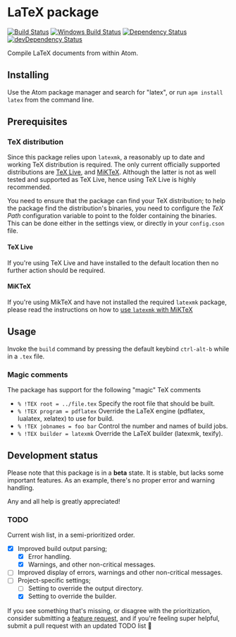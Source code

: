 # LaTeX package
[![Build Status](https://travis-ci.org/thomasjo/atom-latex.svg?branch=master)](https://travis-ci.org/thomasjo/atom-latex)
[![Windows Build Status](https://ci.appveyor.com/api/projects/status/oc2v06stfwgd3bkn/branch/master?svg=true)](https://ci.appveyor.com/project/thomasjo/atom-latex/branch/master)
[![Dependency Status](https://david-dm.org/thomasjo/atom-latex.svg)](https://david-dm.org/thomasjo/atom-latex)
[![devDependency Status](https://david-dm.org/thomasjo/atom-latex/dev-status.svg)](https://david-dm.org/thomasjo/atom-latex?type=dev)

Compile LaTeX documents from within Atom.

## Installing
Use the Atom package manager and search for "latex", or run `apm install latex`
from the command line.

## Prerequisites
### TeX distribution
Since this package relies upon `latexmk`, a reasonably up to date and working
TeX distribution is required. The only current officially supported
distributions are [TeX Live](https://www.tug.org/texlive/), and
[MiKTeX](http://miktex.org/). Although the latter is not as well tested and
supported as TeX Live, hence using TeX Live is highly recommended.

You need to ensure that the package can find your TeX distribution; to help the
package find the distribution's binaries, you need to configure the *TeX Path*
configuration variable to point to the folder containing the binaries. This can
be done either in the settings view, or directly in your `config.cson` file.

#### TeX Live
If you're using TeX Live and have installed to the default location then no
further action should be required.

#### MiKTeX
If you're using MikTeX and have not installed the required `latexmk` package,
please read the instructions on how to [use `latexmk` with MiKTeX](https://github.com/thomasjo/atom-latex/wiki/Using-latexmk-with-MiKTeX)

## Usage
Invoke the `build` command by pressing the default keybind `ctrl-alt-b` while in
a `.tex` file.

### Magic comments
The package has support for the following "magic" TeX comments
- `% !TEX root = ../file.tex` Specify the root file that should be built.
- `% !TEX program = pdflatex` Override the LaTeX engine (pdflatex, lualatex,
  xelatex) to use for build.
- `% !TEX jobnames = foo bar` Control the number and names of build jobs.
- `% !TEX builder = latexmk` Override the LaTeX builder (latexmk, texify).

## Development status
Please note that this package is in a **beta** state. It is stable, but lacks
some important features. As an example, there's no proper error and warning
handling.

Any and all help is greatly appreciated!

### TODO
Current wish list, in a semi-prioritized order.

- [X] Improved build output parsing;
  - [X] Error handling.
  - [X] Warnings, and other non-critical messages.
- [ ] Improved display of errors, warnings and other non-critical messages.
- [ ] Project-specific settings;
  - [ ] Setting to override the output directory.
  - [X] Setting to override the builder.

If you see something that's missing, or disagree with the prioritization,
consider submitting a [feature request](https://github.com/thomasjo/atom-latex/issues?labels=feature&state=open),
and if you're feeling super helpful, submit a pull request with an updated TODO
list :sparkling_heart:
